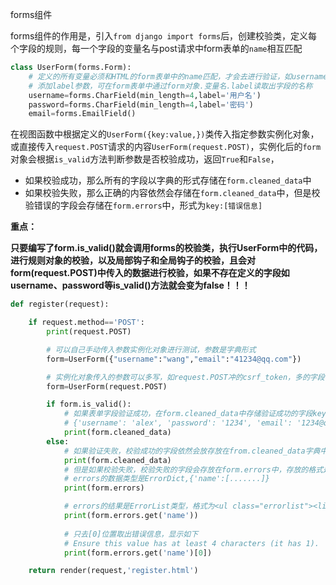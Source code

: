 forms组件

forms组件的作用是，引入`from django import forms`后，创建校验类，定义每个字段的规则，每一个字段的变量名与post请求中form表单的`name`相互匹配

```python
class UserForm(forms.Form):
    # 定义的所有变量必须和HTML的form表单中的name匹配，才会去进行验证，如username匹配form表单中name=username的用户名字段;min_length表示最小长度
    # 添加label参数，可在form表单中通过form对象.变量名.label读取出字段的名称
    username=forms.CharField(min_length=4,label='用户名')
    password=forms.CharField(min_length=4,label='密码')
    email=forms.EmailField()
```



在视图函数中根据定义的`UserForm({key:value,})`类传入指定参数实例化对象，或直接传入`request.POST`请求的内容`UserForm(request.POST)`，实例化后的`form`对象会根据`is_valid`方法判断参数是否校验成功，返回`True`和`False`，

- 如果校验成功，那么所有的字段以字典的形式存储在`form.cleaned_data`中
- 如果校验失败，那么正确的内容依然会存储在`form.cleaned_data`中，但是校验错误的字段会存储在`form.errors`中，形式为`key:[错误信息]`

**重点：**

**只要编写了form.is_valid()就会调用forms的校验类，执行UserForm中的代码，进行规则对象的校验，以及局部钩子和全局钩子的校验，且会对form(request.POST)中传入的数据进行校验，如果不存在定义的字段如username、password等is_valid()方法就会变为false！！！**

```python
def register(request):

    if request.method=='POST':
        print(request.POST)

        # 可以自己手动传入参数实例化对象进行测试，参数是字典形式
        form=UserForm({"username":"wang","email":"41234@qq.com"})

        # 实例化对象传入的参数可以多写，如request.POST冲的csrf_token，多的字段不会进行校验。但是绝不能少，少了is_valid()方法就会报False，而且key值也不能拼错
        form=UserForm(request.POST)

        if form.is_valid():
            # 如果表单字段验证成功，在form.cleaned_data中存储验证成功的字段key和value
            # {'username': 'alex', 'password': '1234', 'email': '1234@qq.com'}
            print(form.cleaned_data)
        else:
            # 如果验证失败，校验成功的字段依然会放存放在from.cleaned_data字典中
            print(form.cleaned_data)
            # 但是如果校验失败，校验失败的字段会存放在form.errors中，存放的格式是字段key:错误信息
            # errors的数据类型是ErrorDict,{'name':[.......]}
            print(form.errors)

            # errors的结果是ErrorList类型，格式为<ul class="errorlist"><li>Ensure this value has at least 4 characters (it has 1).</li></ul>，虽然是标签，但是是列表类型
            print(form.errors.get('name'))
            
            # 只去[0]位置取出错误信息，显示如下
            # Ensure this value has at least 4 characters (it has 1).
            print(form.errors.get('name')[0])

    return render(request,'register.html')
```
